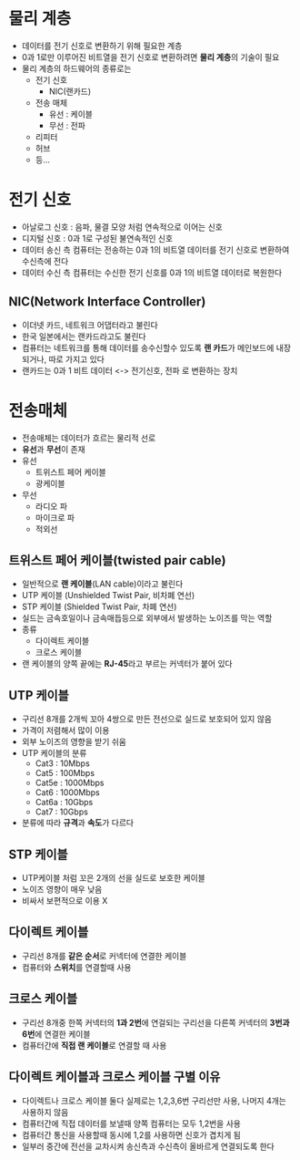 # 물리 계층

- 데이터를 전기 신호로 변환하기 위해 필요한 계층
- 0과 1로만 이루어진 비트열을 전기 신호로 변환하려면 **물리 계층**의 기술이 필요
- 물리 계층의 하드웨어의 종류로는
  - 전기 신호
    - NIC(랜카드)
  - 전송 매체
    - 유선 : 케이블
    - 무선 : 전파
  - 리피터
  - 허브
  - 등...

# 전기 신호

- 아날로그 신호 : 음파, 물결 모양 처럼 연속적으로 이어는 신호
- 디지털 신호 : 0과 1로 구성된 불연속적인 신호
- 데이터 송신 측 컴퓨터는 전송하는 0과 1의 비트열 데이터를 전기 신호로 변환하여 수신측에 전다
- 데이터 수신 측 컴퓨터는 수신한 전기 신호를 0과 1의 비트열 데이터로 복원한다

## NIC(Network Interface Controller)

- 이더넷 카드, 네트워크 어댑터라고 불린다
- 한국 일본에서는 랜카드라고도 불린다
- 컴퓨터는 네트워크를 통해 데이터를 송수신할수 있도록 **랜 카드**가 메인보드에 내장되거나, 따로 가지고 있다
- 랜카드는 0과 1 비트 데이터 <-> 전기신호, 전파 로 변환하는 장치

# 전송매체

- 전송매체는 데이터가 흐르는 물리적 선로
- **유선**과 **무선**이 존재
- 유선
  - 트위스트 페어 케이블
  - 광케이블
- 무선
  - 라디오 파
  - 마이크로 파
  - 적외선

## 트위스트 페어 케이블(twisted pair cable)

- 일반적으로 **랜 케이블**(LAN cable)이라고 불린다
- UTP 케이블 (Unshielded Twist Pair, 비차폐 연선)
- STP 케이블 (Shielded Twist Pair, 차폐 연선)
- 실드는 금속호일이나 금속매듭등으로 외부에서 발생하는 노이즈를 막는 역할
- 종류
  - 다이렉트 케이블
  - 크로스 케이블
- 랜 케이블의 양쪽 끝에는 **RJ-45**라고 부르는 커넥터가 붙어 있다

## UTP 케이블

- 구리선 8개를 2개씩 꼬아 4쌍으로 만든 전선으로 실드로 보호되어 있지 않음
- 가격이 저렴해서 많이 이용
- 외부 노이즈의 영향을 받기 쉬움
- UTP 케이블의 분류
  - Cat3 : 10Mbps
  - Cat5 : 100Mbps
  - Cat5e : 1000Mbps
  - Cat6 : 1000Mbps
  - Cat6a : 10Gbps
  - Cat7 : 10Gbps
- 분류에 따라 **규격**과 **속도**가 다르다

## STP 케이블

- UTP케이블 처럼 꼬은 2개의 선을 실드로 보호한 케이블
- 노이즈 영향이 매우 낮음
- 비싸서 보편적으로 이용 X

## 다이렉트 케이블

- 구리선 8개를 **같은 순서**로 커넥터에 연결한 케이블
- 컴퓨터와 **스위치**를 연결할때 사용

## 크로스 케이블

- 구리선 8개중 한쪽 커넥터의 **1과 2번**에 연걸되는 구리선을 다른쪽 커넥터의 **3번과 6번**에 연결한 케이블
- 컴퓨터간에 **직접 랜 케이블**로 연결할 때 사용

## 다이렉트 케이블과 크로스 케이블 구별 이유

- 다이렉트나 크로스 케이블 둘다 실제로는 1,2,3,6번 구리선만 사용, 나머지 4개는 사용하지 않음
- 컴퓨터간에 직접 데이터를 보낼때 양쪽 컴퓨터는 모두 1,2번을 사용
- 컴퓨터간 통신을 사용할때 동시에 1,2를 사용하면 신호가 겹치게 됨
- 일부러 중간에 전선을 교차시켜 송신측과 수신측이 올바르게 연결되도록 한다
